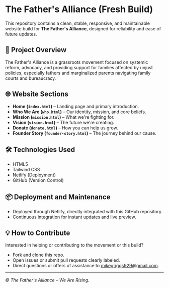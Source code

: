 # The Father's Alliance (Fresh Build)

This repository contains a clean, stable, responsive, and maintainable website build for **The Father's Alliance**, designed for reliability and ease of future updates.

## 🚀 Project Overview

The Father's Alliance is a grassroots movement focused on systemic reform, advocacy, and providing support for families affected by unjust policies, especially fathers and marginalized parents navigating family courts and bureaucracy.

## 🌐 Website Sections

- **Home (`index.html`)** – Landing page and primary introduction.
- **Who We Are (`who.html`)** – Our identity, mission, and core beliefs.
- **Mission (`mission.html`)** – What we're fighting for.
- **Vision (`vision.html`)** – The future we're creating.
- **Donate (`donate.html`)** – How you can help us grow.
- **Founder Story (`founder-story.html`)** – The journey behind our cause.

## 🛠️ Technologies Used

- HTML5
- Tailwind CSS
- Netlify (Deployment)
- GitHub (Version Control)

## 📦 Deployment and Maintenance

- Deployed through Netlify, directly integrated with this GitHub repository.
- Continuous integration for instant updates and live preview.

## 💡 How to Contribute

Interested in helping or contributing to the movement or this build?

- Fork and clone this repo.
- Open issues or submit pull requests clearly labeled.
- Direct questions or offers of assistance to mikegriggs929@gmail.com.

---

*© The Father's Alliance – We Are Rising.*

